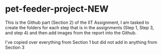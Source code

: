# pet-feeder-project-NEW
This is the Github part (Section 2) of the IIT Assignment, I am tasked to create the folders for each step that is in the assignments (Step 1, Step 3, and step 4) 
and then add images from the report into the Github.

I've copied over everything from Section 1 but did not add in anything from Section 3
